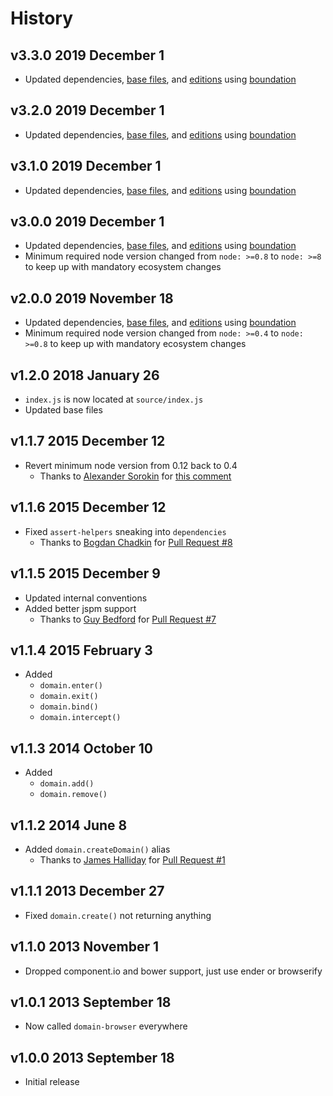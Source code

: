 # History

## v3.3.0 2019 December 1

-   Updated dependencies, [base files](https://github.com/bevry/base), and [editions](https://editions.bevry.me) using [boundation](https://github.com/bevry/boundation)

## v3.2.0 2019 December 1

-   Updated dependencies, [base files](https://github.com/bevry/base), and [editions](https://editions.bevry.me) using [boundation](https://github.com/bevry/boundation)

## v3.1.0 2019 December 1

-   Updated dependencies, [base files](https://github.com/bevry/base), and [editions](https://editions.bevry.me) using [boundation](https://github.com/bevry/boundation)

## v3.0.0 2019 December 1

-   Updated dependencies, [base files](https://github.com/bevry/base), and [editions](https://editions.bevry.me) using [boundation](https://github.com/bevry/boundation)
-   Minimum required node version changed from `node: >=0.8` to `node: >=8` to keep up with mandatory ecosystem changes

## v2.0.0 2019 November 18

-   Updated dependencies, [base files](https://github.com/bevry/base), and [editions](https://editions.bevry.me) using [boundation](https://github.com/bevry/boundation)
-   Minimum required node version changed from `node: >=0.4` to `node: >=0.8` to keep up with mandatory ecosystem changes

## v1.2.0 2018 January 26

-   `index.js` is now located at `source/index.js`
-   Updated base files

## v1.1.7 2015 December 12

-   Revert minimum node version from 0.12 back to 0.4
    -   Thanks to [Alexander Sorokin](https://github.com/syrnick) for [this comment](https://github.com/bevry/domain-browser/commit/c66ee3445e87955e70d0d60d4515f2d26a81b9c4#commitcomment-14938325)

## v1.1.6 2015 December 12

-   Fixed `assert-helpers` sneaking into `dependencies`
    -   Thanks to [Bogdan Chadkin](https://github.com/TrySound) for [Pull Request #8](https://github.com/bevry/domain-browser/pull/8)

## v1.1.5 2015 December 9

-   Updated internal conventions
-   Added better jspm support
    -   Thanks to [Guy Bedford](https://github.com/guybedford) for [Pull Request #7](https://github.com/bevry/domain-browser/pull/7)

## v1.1.4 2015 February 3

-   Added
    -   `domain.enter()`
    -   `domain.exit()`
    -   `domain.bind()`
    -   `domain.intercept()`

## v1.1.3 2014 October 10

-   Added
    -   `domain.add()`
    -   `domain.remove()`

## v1.1.2 2014 June 8

-   Added `domain.createDomain()` alias
    -   Thanks to [James Halliday](https://github.com/substack) for [Pull Request #1](https://github.com/bevry/domain-browser/pull/1)

## v1.1.1 2013 December 27

-   Fixed `domain.create()` not returning anything

## v1.1.0 2013 November 1

-   Dropped component.io and bower support, just use ender or browserify

## v1.0.1 2013 September 18

-   Now called `domain-browser` everywhere

## v1.0.0 2013 September 18

-   Initial release
